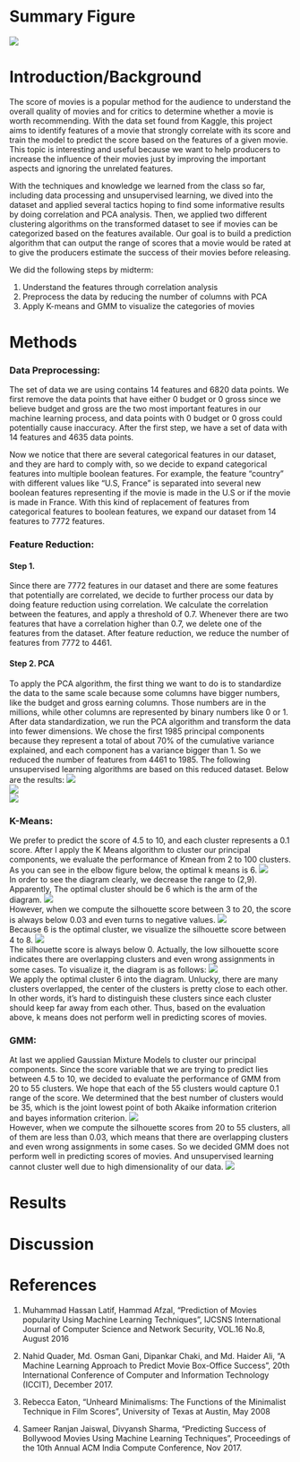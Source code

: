 # Summary Figure
<img src="infographic.png"><br />
# Introduction/Background
The score of movies is a popular method for the audience to understand the overall quality of movies and for critics to determine whether a movie is worth recommending. With the data set found from Kaggle, this project aims to identify features of a movie that strongly correlate with its score and train the model to predict the score based on the features of a given movie. This topic is interesting and useful because we want to help producers to increase the influence of their movies just by improving the important aspects and ignoring the unrelated features. 

With the techniques and knowledge we learned from the class so far, including data processing and unsupervised learning, we dived into the dataset and applied several tactics hoping to find some informative results by doing correlation and PCA analysis. Then, we applied two different clustering algorithms on the transformed dataset to see if movies can be categorized based on the features available. Our goal is to build a prediction algorithm that can output the range of scores that a movie would be rated at to give the producers estimate the success of their movies before releasing.

We did the following steps by midterm:

1. Understand the features through correlation analysis
2. Preprocess the data by reducing the number of columns with PCA
3. Apply K-means and GMM to visualize the categories of movies


# Methods
### Data Preprocessing:

The set of data we are using contains 14 features and 6820 data points. We first remove the data points that have either 0 budget or 0 gross since we believe budget and gross are the two most important features in our machine learning process, and data points with 0 budget or 0 gross could potentially cause inaccuracy. After the first step, we have a set of data with 14 features and 4635 data points. 

Now we notice that there are several categorical features in our dataset, and they are hard to comply with, so we decide to expand categorical features into multiple boolean features. For example, the feature “country” with different values like “U.S, France” is separated into several new boolean features representing if the movie is made in the U.S or if the movie is made in France. With this kind of replacement of features from categorical features to boolean features, we expand our dataset from 14 features to 7772 features.

### Feature Reduction:

#### Step 1.
Since there are 7772 features in our dataset and there are some features that potentially are correlated, we decide to further process our data by doing feature reduction using correlation. We calculate the correlation between the features, and apply a threshold of 0.7. Whenever there are two features that have a correlation higher than 0.7, we delete one of the features from the dataset. After feature reduction, we reduce the number of features from 7772 to 4461.
#### Step 2. PCA
To apply the PCA algorithm, the first thing we want to do is to standardize the data to the same scale because some columns have bigger numbers, like the budget and gross earning columns. Those numbers are in the millions, while other columns are represented by binary numbers like 0 or 1. After data standardization, we run the PCA algorithm and transform the data into fewer dimensions. We chose the first 1985 principal components because they represent a total of about 70% of the cumulative variance explained, and each component has a variance bigger than 1. So we reduced the number of features from 4461 to 1985. The following unsupervised learning algorithms are based on this reduced dataset. Below are the results:
<img src="pca-1.png"><br />
<img src="pca-2.png"><br />
<img src="pca-3.png"><br />

### K-Means:
We prefer to predict the score of 4.5 to 10, and each cluster represents a 0.1 score. After I apply the K Means algorithm to cluster our principal components, we evaluate the performance of Kmean from 2 to 100 clusters. As you can see in the elbow figure below, the optimal k means is 6. 
<img src="kmean-1.png"><br />
In order to see the diagram clearly, we decrease the range to (2,9). Apparently, The optimal cluster should be 6 which is the arm of the diagram.
<img src="kmean-2.png"><br />
However, when we compute the silhouette score between 3 to 20, the score is always below 0.03 and even turns to negative values. 
<img src="kmean-3.png"><br />
Because 6 is the optimal cluster, we visualize the silhouette score between 4 to 8. 
<img src="kmean-4.png"><br />
The silhouette score is always below 0. Actually, the low silhouette score indicates there are overlapping clusters and even wrong assignments in some cases. To visualize it, the diagram is as follows:
<img src="kmean-5.png"><br />
We apply the optimal cluster 6 into the diagram. Unlucky, there are many clusters overlapped, the center of the clusters is pretty close to each other. In other words, it’s hard to distinguish these clusters since each cluster should keep far away from each other. Thus, based on the evaluation above, k means does not perform well in predicting scores of movies.

### GMM:
At last we applied Gaussian Mixture Models to cluster our principal components. Since the score variable that we are trying to predict lies between 4.5 to 10, we decided to evaluate the performance of GMM from 20 to 55 clusters. We hope that each of the 55 clusters would capture 0.1 range of the score. We determined that the best number of clusters would be 35, which is the joint lowest point of both Akaike information criterion and bayes information criterion.
<img src="gmm-1.png"><br />
However, when we compute the silhouette scores from 20 to 55 clusters, all of them are less than 0.03, which means that there are overlapping clusters and even wrong assignments in some cases. So we decided GMM does not perform well in predicting scores of movies. And unsupervised learning cannot cluster well due to high dimensionality of our data. 
<img src="gmm-2.png"><br />

# Results

# Discussion
 

# References
1. Muhammad Hassan Latif, Hammad Afzal, “Prediction of Movies popularity Using Machine Learning Techniques”, IJCSNS International Journal of Computer Science and Network Security, VOL.16 No.8, August 2016 <br />

2. Nahid Quader, Md. Osman Gani, Dipankar Chaki, and Md. Haider Ali, “A Machine Learning Approach to Predict Movie Box-Office Success”, 20th International Conference of Computer and Information Technology (ICCIT), December 2017. <br />

3. Rebecca Eaton, “Unheard Minimalisms: The Functions of the Minimalist Technique in Film Scores”, University of Texas at Austin, May 2008 <br />

4. Sameer Ranjan Jaiswal, Divyansh Sharma, “Predicting Success of Bollywood Movies Using Machine Learning Techniques”, Proceedings of the 10th Annual ACM India Compute Conference, Nov 2017.


